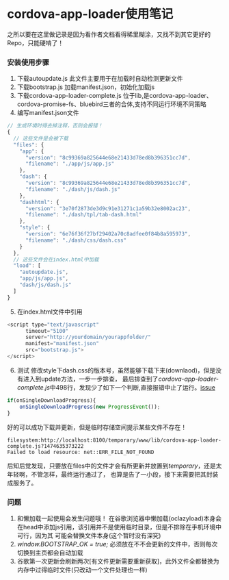 # cordova-app-loader使用笔记
之所以要在这里做记录是因为看作者文档看得稀里糊涂，又找不到其它更好的Repo，只能硬啃了！

### 安装使用步骤
1. 下载autoupdate.js
   此文件主要用于在加载时自动检测更新文件
2. 下载bootstrap.js
   加载manifest.json，初始化加载js
3. 下载cordova-app-loader-complete.js
   位于lib,是cordova-app-loader、cordova-promise-fs、bluebird三者的合体,支持不同运行环境不同策略
4. 编写manifest.json文件

```javascript
// 生成环境时得去掉注释，否则会报错！
{
  // 这些文件是会被下载
  "files": {
    "app": {
      "version": "8c99369a825644e68e21433d78ed8b396351cc7d",
      "filename": "./app/js/app.js"
    },
    "dash": {
      "version": "8c99369a825644e68e21433d78ed8b396351cc7d",
      "filename": "./dash/js/dash.js"
    },
    "dashhtml": {
      "version": "3e70f2873de3d9c91e31271c1a59b32e8002ac23",
      "filename": "./dash/tpl/tab-dash.html"
    },
    "style": {
      "version": "6e76f36f27bf29402a70c8adfee0f84b8a595973",
      "filename": "./dash/css/dash.css"
    }
  },
  // 这些文件会在index.html中加载
  "load": [
    "autoupdate.js",
    "app/js/app.js",
    "dash/js/dash.js"
  ]
}
```

5. 在index.html文件中引用

```javascript
<script type="text/javascript"
      timeout="5100"
      server="http://yourdomain/yourappfolder/"
      manifest="manifest.json"
      src="bootstrap.js">
</script>
```

6. 测试
修改style下dash.css的版本号，虽然能够下载下来(downlaod)，但是没有进入到update方法，一步一步排查，
最后排查到了*cordova-app-loader-complete.js*中498行，发现少了如下一个判断,直接报错中止了运行。[issue](https://github.com/markmarijnissen/cordova-app-loader/issues/74)

```javascript
if(onSingleDownloadProgress){
	onSingleDownloadProgress(new ProgressEvent());
}

```

好的可以成功下载并更新，但是临时存储空间提示某些文件不存在！

```
filesystem:http://localhost:8100/temporary/www/lib/cordova-app-loader-complete.js?1474635373222
Failed to load resource: net::ERR_FILE_NOT_FOUND
```

后知后觉发现，只要放在files中的文件才会有所更新并放置到*temporary*，还是太年轻啊，不管怎样，最终运行通过了，
也算是告了一小段，接下来需要把其封装成服务了。

### 问题
1. 和懒加载一起使用会发生问题哦！
在谷歌浏览器中懒加载(oclazyload)本身会在head中添加js引用，该引用并不是使用临时目录，但是不排除在手机环境中可行，因为其
可能会替换文件本身(这个暂时没有深究)
2. *window.BOOTSTRAP_OK = true;* 必须放在不不会更新的文件中，否则每次切换到主页都会自动加载
3. 谷歌第一次更新会刷新两次[有文件更新需要重新获取]，此外文件全都替换为内存中过得临时文件(只改动一个文件处理也一样)


